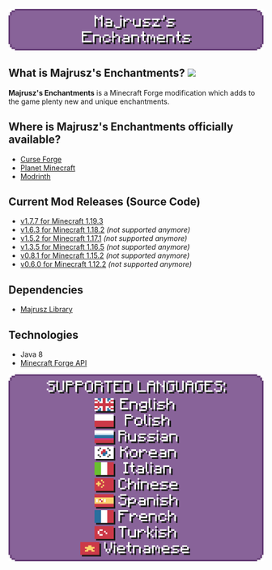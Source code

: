 ![Mod logo](https://github.com/Majrusz/MinecraftCommon/blob/main/Enchantments/logo.png?raw=true)

## What is Majrusz's Enchantments? [![](http://cf.way2muchnoise.eu/full_wonderful-enchantments_downloads.svg)](https://www.curseforge.com/minecraft/mc-mods/wonderful-enchantments)
**Majrusz's Enchantments** is a Minecraft Forge modification which adds to the game plenty new and unique enchantments.

## Where is Majrusz's Enchantments officially available?
- [Curse Forge](https://www.curseforge.com/minecraft/mc-mods/wonderful-enchantments)
- [Planet Minecraft](https://www.planetminecraft.com/mod/wonderful-enchantments/)
- [Modrinth](https://modrinth.com/mod/majruszs-enchantments)

## Current Mod Releases (Source Code)
- [v1.7.7 for Minecraft 1.19.3](https://github.com/Majrusz/MajruszsEnchantmentsMod/tree/1.19.X)
- [v1.6.3 for Minecraft 1.18.2](https://github.com/Majrusz/MajruszsEnchantmentsMod/tree/1.18.X) *(not supported anymore)*
- [v1.5.2 for Minecraft 1.17.1](https://github.com/Majrusz/MajruszsEnchantmentsMod/tree/1.17.1) *(not supported anymore)*
- [v1.3.5 for Minecraft 1.16.5](https://github.com/Majrusz/MajruszsEnchantmentsMod/tree/1.16.4) *(not supported anymore)*
- [v0.8.1 for Minecraft 1.15.2](https://github.com/Majrusz/MajruszsEnchantmentsMod/tree/old-main/WonderfulEnchantments1-15-2) *(not supported anymore)*
- [v0.6.0 for Minecraft 1.12.2](https://github.com/Majrusz/MajruszsEnchantmentsMod/tree/old-main/WonderfulEnchantments1-12-2) *(not supported anymore)*

## Dependencies
- [Majrusz Library](https://github.com/Majrusz/MajruszLibrary/tree/1.19.X)

## Technologies
- Java 8
- [Minecraft Forge API](https://github.com/MinecraftForge/MinecraftForge)

![Languages](https://github.com/Majrusz/MinecraftCommon/blob/main/Enchantments/languages.png?raw=true)
